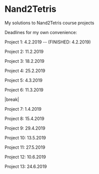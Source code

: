 # Nand2Tetris
My solutions to Nand2Tetris course projects

Deadlines for my own convenience:

Project 1:  4.2.2019 -- (FINISHED: 4.2.2019)

Project 2: 11.2.2019

Project 3: 18.2.2019

Project 4: 25.2.2019

Project 5:  4.3.2019

Project 6: 11.3.2019

|break|
  
Project 7:   1.4.2019

Project 8:  15.4.2019

Project 9:  29.4.2019

Project 10: 13.5.2019

Project 11: 27.5.2019

Project 12: 10.6.2019

Project 13: 24.6.2019
